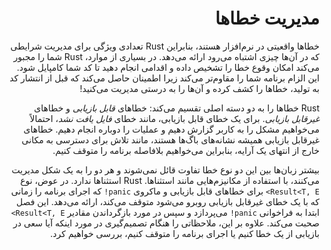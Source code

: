<div dir="rtl">

# مدیریت خطاها

خطاها واقعیتی در نرم‌افزار هستند، بنابراین Rust تعدادی ویژگی برای مدیریت شرایطی که در آن‌ها
چیزی اشتباه می‌رود ارائه می‌دهد. در بسیاری از موارد، Rust شما را مجبور می‌کند امکان وقوع خطا را
تشخیص داده و اقدامی انجام دهید تا کد شما کامپایل شود. این الزام برنامه شما را مقاوم‌تر می‌کند
زیرا اطمینان حاصل می‌کند که قبل از انتشار کد به تولید، خطاها را کشف کرده و آن‌ها را به درستی مدیریت
می‌کنید!

Rust خطاها را به دو دسته اصلی تقسیم می‌کند: خطاهای _قابل بازیابی_ و خطاهای _غیرقابل بازیابی_.
برای یک خطای قابل بازیابی، مانند خطای _فایل یافت نشد_، احتمالاً می‌خواهیم مشکل را به کاربر
گزارش دهیم و عملیات را دوباره انجام دهیم. خطاهای غیرقابل بازیابی همیشه نشانه‌های باگ‌ها هستند،
مانند تلاش برای دسترسی به مکانی خارج از انتهای یک آرایه، بنابراین می‌خواهیم بلافاصله برنامه
را متوقف کنیم.

بیشتر زبان‌ها بین این دو نوع خطا تفاوت قائل نمی‌شوند و هر دو را به یک شکل مدیریت می‌کنند،
با استفاده از مکانیزم‌هایی مانند استثناها. Rust استثناها ندارد. در عوض، نوع `Result<T, E>` برای
خطاهای قابل بازیابی و ماکروی `panic!` که اجرای برنامه را زمانی که با یک خطای غیرقابل بازیابی
روبرو می‌شود متوقف می‌کند، ارائه می‌دهد. این فصل ابتدا به فراخوانی `panic!` می‌پردازد و سپس
در مورد بازگرداندن مقادیر `Result<T, E>` صحبت می‌کند. علاوه بر این، ملاحظاتی را هنگام تصمیم‌گیری
در مورد اینکه آیا سعی در بازیابی از یک خطا کنیم یا اجرای برنامه را متوقف کنیم، بررسی خواهیم کرد.

</div>
